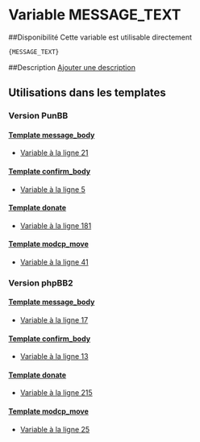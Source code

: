 # Variable MESSAGE_TEXT

##Disponibilité
Cette variable est utilisable directement

```html
{MESSAGE_TEXT}
```

##Description
[Ajouter une description](https://fa-tvars.appspot.com/var/MESSAGE_TEXT)

## Utilisations dans les templates

### Version PunBB

#### [Template message_body](punbb/message_body.md#readme)
* [Variable &agrave; la ligne 21](../punbb/message_body.tpl#L21)

#### [Template confirm_body](punbb/confirm_body.md#readme)
* [Variable &agrave; la ligne 5](../punbb/confirm_body.tpl#L5)

#### [Template donate](punbb/donate.md#readme)
* [Variable &agrave; la ligne 181](../punbb/donate.tpl#L181)

#### [Template modcp_move](punbb/modcp_move.md#readme)
* [Variable &agrave; la ligne 41](../punbb/modcp_move.tpl#L41)

### Version phpBB2

#### [Template message_body](subsilver/message_body.md#readme)
* [Variable &agrave; la ligne 17](../subsilver/message_body.tpl#L17)

#### [Template confirm_body](subsilver/confirm_body.md#readme)
* [Variable &agrave; la ligne 13](../subsilver/confirm_body.tpl#L13)

#### [Template donate](subsilver/donate.md#readme)
* [Variable &agrave; la ligne 215](../subsilver/donate.tpl#L215)

#### [Template modcp_move](subsilver/modcp_move.md#readme)
* [Variable &agrave; la ligne 25](../subsilver/modcp_move.tpl#L25)